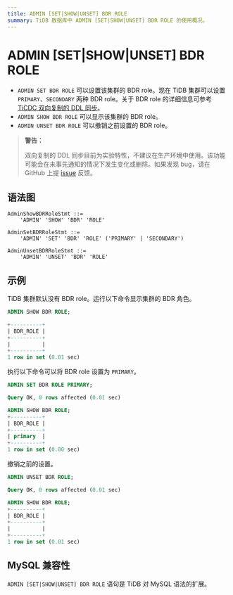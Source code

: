 ```yaml
---
title: ADMIN [SET|SHOW|UNSET] BDR ROLE
summary: TiDB 数据库中 ADMIN [SET|SHOW|UNSET] BDR ROLE 的使用概况。
---
```


# ADMIN [SET|SHOW|UNSET] BDR ROLE

- `ADMIN SET BDR ROLE` 可以设置该集群的 BDR role。现在 TiDB 集群可以设置 `PRIMARY`、`SECONDARY` 两种 BDR role。关于 BDR role 的详细信息可参考 [TiCDC 双向复制的 DDL 同步](/ticdc/ticdc-bidirectional-replication.md#ddl-同步)。
- `ADMIN SHOW BDR ROLE` 可以显示该集群的 BDR role。
- `ADMIN UNSET BDR ROLE` 可以撤销之前设置的 BDR role。

> **警告：**
>
> 双向复制的 DDL 同步目前为实验特性，不建议在生产环境中使用。该功能可能会在未事先通知的情况下发生变化或删除。如果发现 bug，请在 GitHub 上提 [issue](https://github.com/pingcap/tidb/issues) 反馈。

## 语法图

```ebnf+diagram
AdminShowBDRRoleStmt ::=
    'ADMIN' 'SHOW' 'BDR' 'ROLE'

AdminSetBDRRoleStmt ::=
    'ADMIN' 'SET' 'BDR' 'ROLE' ('PRIMARY' | 'SECONDARY')

AdminUnsetBDRRoleStmt ::=
    'ADMIN' 'UNSET' 'BDR' 'ROLE'
```

## 示例

TiDB 集群默认没有 BDR role。运行以下命令显示集群的 BDR 角色。

```sql
ADMIN SHOW BDR ROLE;
```

```sql
+----------+
| BDR_ROLE |
+----------+
|          |
+----------+
1 row in set (0.01 sec)
```

执行以下命令可以将 BDR role 设置为 `PRIMARY`。

```sql
ADMIN SET BDR ROLE PRIMARY;
```

```sql
Query OK, 0 rows affected (0.01 sec)
```

```sql
ADMIN SHOW BDR ROLE;
+----------+
| BDR_ROLE |
+----------+
| primary  |
+----------+
1 row in set (0.00 sec)
```

撤销之前的设置。

```sql
ADMIN UNSET BDR ROLE;
```

```sql
Query OK, 0 rows affected (0.01 sec)
```

```sql
ADMIN SHOW BDR ROLE;
+----------+
| BDR_ROLE |
+----------+
|          |
+----------+
1 row in set (0.01 sec)
```

## MySQL 兼容性

`ADMIN [SET|SHOW|UNSET] BDR ROLE` 语句是 TiDB 对 MySQL 语法的扩展。
